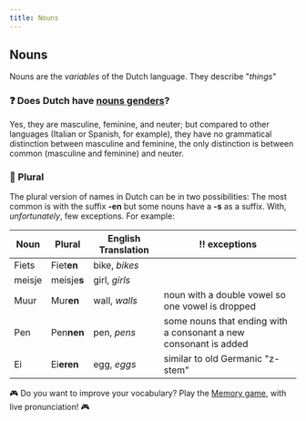 ```yaml
---
title: Nouns
---
```


## Nouns

Nouns are the _variables_ of the Dutch language. They describe "_things_"

### ❓ Does Dutch have <a href="https://en.wikipedia.org/wiki/Grammatical_gender" target="_blank">nouns genders</a>?

Yes, they are masculine, feminine, and neuter; but compared to other languages (Italian or Spanish, for example), they have no grammatical distinction between masculine and feminine, the only distinction is between common (masculine and feminine) and neuter.

### 👥 Plural

The plural version of names in Dutch can be in two possibilities: The most common is with the suffix **-en** but some nouns have a **-s** as a suffix. With, _unfortunately_, few exceptions. For example:

| Noun   | Plural      | English Translation | ‼️ exceptions                                                    |
| ------ | ----------- | ------------------- | ---------------------------------------------------------------- |
| Fiets  | Fiet**en**  | bike, _bikes_       |                                                                  |
| meisje | meisje**s** | girl, _girls_       |                                                                  |
| Muur   | Mur**en**   | wall, _walls_       | noun with a double vowel so one vowel is dropped                 |
| Pen    | Pen**nen**  | pen, _pens_         | some nouns that ending with a consonant a new consonant is added |
| Ei     | Ei**eren**  | egg, _eggs_         | similar to old Germanic "z-stem"                                 |

🎮 Do you want to improve your vocabulary? Play the <a href="/games/memory">Memory game</a>, with live pronunciation! 🎮
